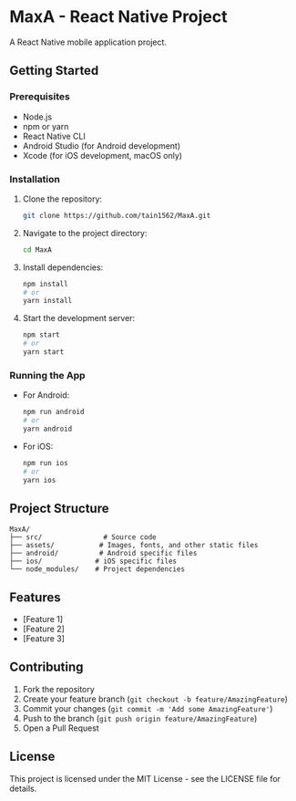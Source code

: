 # MaxA - React Native Project

A React Native mobile application project.

## Getting Started

### Prerequisites

- Node.js
- npm or yarn
- React Native CLI
- Android Studio (for Android development)
- Xcode (for iOS development, macOS only)

### Installation

1. Clone the repository:
   ```bash
   git clone https://github.com/tain1562/MaxA.git
   ```
2. Navigate to the project directory:
   ```bash
   cd MaxA
   ```
3. Install dependencies:
   ```bash
   npm install
   # or
   yarn install
   ```
4. Start the development server:
   ```bash
   npm start
   # or
   yarn start
   ```

### Running the App

- For Android:
  ```bash
  npm run android
  # or
  yarn android
  ```
- For iOS:
  ```bash
  npm run ios
  # or
  yarn ios
  ```

## Project Structure

```
MaxA/
├── src/               # Source code
├── assets/           # Images, fonts, and other static files
├── android/          # Android specific files
├── ios/             # iOS specific files
└── node_modules/    # Project dependencies
```

## Features

- [Feature 1]
- [Feature 2]
- [Feature 3]

## Contributing

1. Fork the repository
2. Create your feature branch (`git checkout -b feature/AmazingFeature`)
3. Commit your changes (`git commit -m 'Add some AmazingFeature'`)
4. Push to the branch (`git push origin feature/AmazingFeature`)
5. Open a Pull Request

## License

This project is licensed under the MIT License - see the LICENSE file for details.
